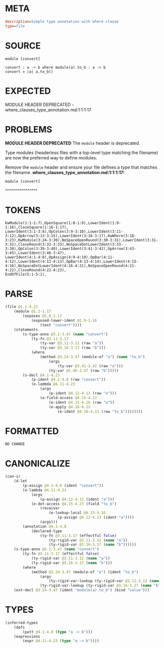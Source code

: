 # META
~~~ini
description=Simple type annotation with where clause
type=file
~~~
# SOURCE
~~~roc
module [convert]

convert : a -> b where module(a).to_b : a -> b
convert = |a| a.to_b()
~~~
# EXPECTED
MODULE HEADER DEPRECATED - where_clauses_type_annotation.md:1:1:1:17
# PROBLEMS
**MODULE HEADER DEPRECATED**
The `module` header is deprecated.

Type modules (headerless files with a top-level type matching the filename) are now the preferred way to define modules.

Remove the `module` header and ensure your file defines a type that matches the filename.
**where_clauses_type_annotation.md:1:1:1:17:**
```roc
module [convert]
```
^^^^^^^^^^^^^^^^


# TOKENS
~~~zig
KwModule(1:1-1:7),OpenSquare(1:8-1:9),LowerIdent(1:9-1:16),CloseSquare(1:16-1:17),
LowerIdent(3:1-3:8),OpColon(3:9-3:10),LowerIdent(3:11-3:12),OpArrow(3:13-3:15),LowerIdent(3:16-3:17),KwWhere(3:18-3:23),KwModule(3:24-3:30),NoSpaceOpenRound(3:30-3:31),LowerIdent(3:31-3:32),CloseRound(3:32-3:33),NoSpaceDotLowerIdent(3:33-3:38),OpColon(3:39-3:40),LowerIdent(3:41-3:42),OpArrow(3:43-3:45),LowerIdent(3:46-3:47),
LowerIdent(4:1-4:8),OpAssign(4:9-4:10),OpBar(4:11-4:12),LowerIdent(4:12-4:13),OpBar(4:13-4:14),LowerIdent(4:15-4:16),NoSpaceDotLowerIdent(4:16-4:21),NoSpaceOpenRound(4:21-4:22),CloseRound(4:22-4:23),
EndOfFile(5:1-5:1),
~~~
# PARSE
~~~clojure
(file @1.1-4.23
	(module @1.1-1.17
		(exposes @1.8-1.17
			(exposed-lower-ident @1.9-1.16
				(text "convert"))))
	(statements
		(s-type-anno @3.1-3.47 (name "convert")
			(ty-fn @3.11-3.17
				(ty-var @3.11-3.12 (raw "a"))
				(ty-var @3.16-3.17 (raw "b")))
			(where
				(method @3.24-3.47 (module-of "a") (name "to_b")
					(args
						(ty-var @3.41-3.42 (raw "a")))
					(ty-var @3.46-3.47 (raw "b")))))
		(s-decl @4.1-4.23
			(p-ident @4.1-4.8 (raw "convert"))
			(e-lambda @4.11-4.23
				(args
					(p-ident @4.12-4.13 (raw "a")))
				(e-field-access @4.15-4.23
					(e-ident @4.15-4.16 (raw "a"))
					(e-apply @4.16-4.23
						(e-ident @4.16-4.21 (raw "to_b"))))))))
~~~
# FORMATTED
~~~roc
NO CHANGE
~~~
# CANONICALIZE
~~~clojure
(can-ir
	(d-let
		(p-assign @4.1-4.8 (ident "convert"))
		(e-lambda @4.11-4.23
			(args
				(p-assign @4.12-4.13 (ident "a")))
			(e-dot-access @4.15-4.23 (field "to_b")
				(receiver
					(e-lookup-local @4.15-4.16
						(p-assign @4.12-4.13 (ident "a"))))
				(args)))
		(annotation @4.1-4.8
			(declared-type
				(ty-fn @3.11-3.17 (effectful false)
					(ty-rigid-var @3.11-3.12 (name "a"))
					(ty-rigid-var @3.16-3.17 (name "b"))))))
	(s-type-anno @3.1-3.47 (name "convert")
		(ty-fn @3.11-3.17 (effectful false)
			(ty-rigid-var @3.11-3.12 (name "a"))
			(ty-rigid-var @3.16-3.17 (name "b")))
		(where
			(method @3.24-3.47 (module-of "a") (ident "to_b")
				(args
					(ty-rigid-var-lookup (ty-rigid-var @3.11-3.12 (name "a"))))
				(ty-rigid-var-lookup (ty-rigid-var @3.16-3.17 (name "b"))))))
	(ext-decl @3.24-3.47 (ident "module(a).to_b") (kind "value")))
~~~
# TYPES
~~~clojure
(inferred-types
	(defs
		(patt @4.1-4.8 (type "a -> b")))
	(expressions
		(expr @4.11-4.23 (type "a -> b"))))
~~~
